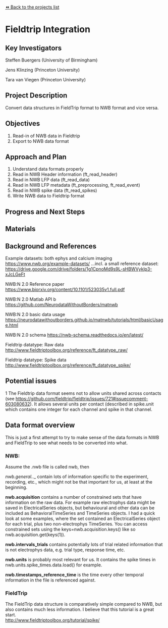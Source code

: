 [:rewind: Back to the projects list](../../README.md#ProjectsList)

<!-- For information on how to write GitHub .md files see https://guides.github.com/features/mastering-markdown/ -->

# Fieldtrip Integration

## Key Investigators

Steffen Buergers (University of Birmingham)

Jens Klinzing (Princeton University)

Tara van Viegen (Princeton University)

## Project Description

Convert data structures in FieldTrip format to NWB format and vice versa. 

## Objectives

1. Read-in of NWB data in Fieldtrip
2. Export to NWB data format 

## Approach and Plan

1. Understand data formats properly 
2. Read in NWB Header information (ft_read_header)
3. Read in NWB LFP data (ft_read_data)
4. Read in NWB LFP metadata (ft_preprocessing, ft_read_event)
5. Read in NWB spike data (ft_read_spikes)
6. Write NWB data to Fieldtrip format

## Progress and Next Steps

<!--Populate this section as you are making progress before/during/after the hackathon-->
<!--Describe the progress you have made on the project,e.g., which objectives you have achieved and how.-->
<!--Describe the next steps you are planning to take to complete the project.-->

## Materials

<!--If available add links to the materials relevant to the project, e.g., the code generated for the project or data used-->
<!--If available add pictures and links to videos that demonstrate what has been accomplished.-->
<!--![Description of picture](Example2.jpg)-->

## Background and References

Example datasets: both ephys and calcium imaging
https://www.nwb.org/example-datasets/
...incl. a small reference dataset: https://drive.google.com/drive/folders/1g1CpnoMd9s9L-sHBWVyklp3-xJcLGeFt

NWB:N 2.0 Reference paper
https://www.biorxiv.org/content/10.1101/523035v1.full.pdf

NWB:N 2.0 Matlab API b
https://github.com/NeurodataWithoutBorders/matnwb

NWB:N 2.0 basic data usage
https://neurodatawithoutborders.github.io/matnwb/tutorials/html/basicUsage.html

NWB:N 2.0 schema
https://nwb-schema.readthedocs.io/en/latest/

Fieldtrip datatype: Raw data
http://www.fieldtriptoolbox.org/reference/ft_datatype_raw/

Fieldtrip datatype: Spike data
http://www.fieldtriptoolbox.org/reference/ft_datatype_spike/



## Potential issues
1
The Fieldtrip data format seems not to allow units shared across contacts (see https://github.com/fieldtrip/fieldtrip/issues/721#issuecomment-603080632). It allows several units per contact (described in spike.unit which contains one integer for each channel and spike in that channel.



## Data format overview
This is just a first attempt to try to make sense of the data formats in NWB and FieldTrip to see what needs to be converted into what. 

### NWB:
Assume the .nwb file is called nwb, then

__nwb.general_..__ contain lots of information specific to the experiment, recording, etc., which might not be that important for us, at least at the beginning. 

__nwb.acquisition__ contains a number of constrained sets that have information on the raw data. For example raw electrophys data might be saved in ElectricalSeries objects, but behavioural and other data can be included as BehavioralTimeSeries and TimeSeries objects. I had a quick look at some examples, where the set contained an ElectricalSeries object for each trial, plus two non-electrophys TimeSeries. You can access constrained sets using the keys=nwb.acquisition.keys() like so nwb.acquisition.get(keys(1)).

__nwb.intervals_trials__ contains potentially lots of trial related information that is not electrophys data, e.g. trial type, response time, etc.

__nwb.units__ is probably most relevant for us. It contains the spike times in nwb.units.spike_times.data.load() for example. 

__nwb.timestamps_reference_time__ is the time every other temporal information in the file is referenced against.



### FieldTrip

The FieldTrip data structure is comparatively simple compared to NWB, but also contains much less information. I believe that this tutorial is a great start.  
http://www.fieldtriptoolbox.org/tutorial/spike/







